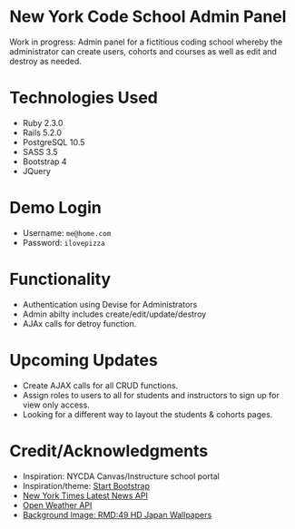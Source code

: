 # New York Code School Admin Panel
Work in progress: Admin panel for a fictitious coding school whereby the administrator can create users, cohorts and courses as well as edit and destroy as needed.

# Technologies Used
- Ruby 2.3.0
- Rails 5.2.0
- PostgreSQL 10.5
- SASS 3.5
- Bootstrap 4
- JQuery 

# Demo Login
- Username: `me@home.com`
- Password: `ilovepizza`

# Functionality
- Authentication using Devise for Administrators 
- Admin abilty includes create/edit/update/destroy 
- AJAx calls for detroy function.

# Upcoming Updates
- Create AJAX calls for all CRUD functions.
- Assign roles to users to all for students and instructors to sign up for view only access.
- Looking for a different way to layout the students & cohorts pages.

# Credit/Acknowledgments
- Inspiration: NYCDA Canvas/Instructure school portal
- Inspiration/theme: [Start Bootstrap](https://github.com/BlackrockDigital/startbootstrap-sb-admin)
- [New York Times Latest News API](https://developer.nytimes.com/)
- [Open Weather API](https://openweathermap.org/api)
- [Background Image: RMD:49 HD Japan Wallpapers](http://www.guoguiyan.com/japan-wallpapers/68524797.html)